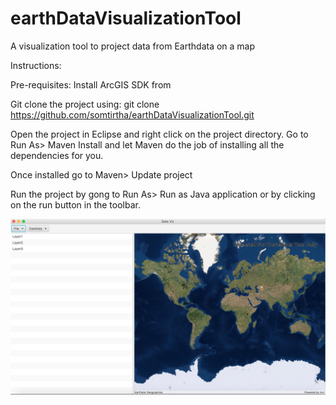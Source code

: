 # earthDataVisualizationTool
A visualization tool to project data from Earthdata on a map

Instructions:

Pre-requisites: Install ArcGIS SDK from 

Git clone the project using: git clone https://github.com/somtirtha/earthDataVisualizationTool.git


Open the project in Eclipse and right click on the project directory.
Go to Run As> Maven Install and let Maven do the job of installing all the dependencies for you.

Once installed go to Maven> Update project

Run the project by gong to Run As> Run as Java application or by clicking on the run button in the toolbar.



![App snapshot!](src/resources/images/dataVisAppPic2.png)
